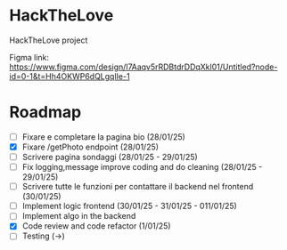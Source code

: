 # HackTheLove
HackTheLove project

Figma link: https://www.figma.com/design/I7Aaqv5rRDBtdrDDqXkl01/Untitled?node-id=0-1&t=Hh4OKWP6dQLgqlIe-1


# Roadmap

- [ ] Fixare e completare la pagina bio (28/01/25)
- [x] Fixare /getPhoto endpoint (28/01/25)
- [ ] Scrivere pagina sondaggi (28/01/25 - 29/01/25)
- [ ] Fix logging,message improve coding and do cleaning (28/01/25 - 29/01/25)
- [ ] Scrivere tutte le funzioni per contattare il backend nel frontend (30/01/25)
- [ ] Implement logic frontend (30/01/25 - 31/01/25 - 011/01/25)
- [ ] Implement algo in the backend
- [x] Code review and code refactor (1/01/25)
- [ ] Testing (->)
